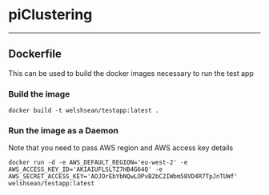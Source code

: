 # piClustering


***

## Dockerfile

This can be used to build the docker images necessary to run the test app

### Build the image

```
docker build -t welshsean/testapp:latest .
```

### Run the image as a Daemon

Note that you need to pass AWS region and AWS access key details

```
docker run -d -e AWS_DEFAULT_REGION='eu-west-2' -e AWS_ACCESS_KEY_ID='AKIAIUFLSLTZ7HB4G64Q' -e AWS_SECRET_ACCESS_KEY='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'  welshsean/testapp:latest
```
